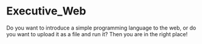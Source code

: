 # Executive_Web
Do you want to introduce a simple programming language to the web, or do you want to upload it as a file and run it? Then you are in the right place!
